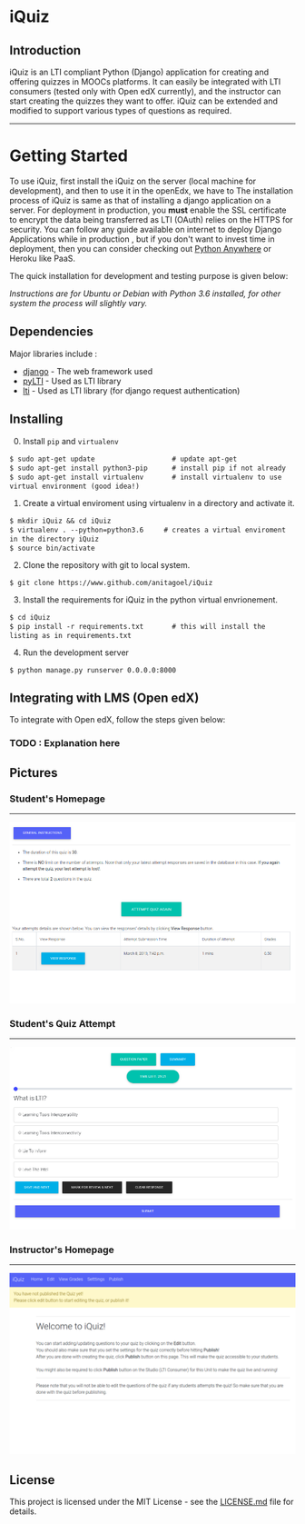 # iQuiz

## Introduction

iQuiz is an LTI compliant Python (Django) application for creating and offering quizzes in MOOCs platforms. It can easily be integrated with LTI consumers (tested only with Open edX currently), and the instructor can start creating the quizzes they want to offer. iQuiz can be extended and modified to support various types of questions as required.

---

# Getting Started

To use iQuiz, first install the iQuiz on the server (local machine for development), and then to use it in the openEdx, we have to 
The installation process of iQuiz is same as that of installing a django application on a server. For deployment in production, you **must** enable the SSL certificate to encrypt the data being transferred as LTI (OAuth) relies on the HTTPS for security. 
You can follow any guide available on internet to deploy Django Applications while in production , but if you don't want to invest time in deployment, then you can consider checking out [Python Anywhere](https://www.pythonanywhere.com) or Heroku like PaaS.

The quick installation for development and testing purpose is given below:

*Instructions are for Ubuntu or Debian with Python 3.6 installed, for other system the process will slightly vary.*

## Dependencies
Major libraries include :

* [django](http://www.dropwizard.io/1.0.2/docs/) - The web framework used
* [pyLTI](https://github.com/mitodl/pylti) - Used as LTI library
* [lti](https://github.com/pylti/lti) - Used as LTI library (for django request authentication)


## Installing
0. Install `pip` and `virtualenv`
```
$ sudo apt-get update                   # update apt-get
$ sudo apt-get install python3-pip      # install pip if not already
$ sudo apt-get install virtualenv       # install virtualenv to use virtual environment (good idea!)
```

1. Create a virtual enviroment using virtualenv in a directory and activate it.
```
$ mkdir iQuiz && cd iQuiz
$ virtualenv . --python=python3.6     # creates a virtual enviroment in the directory iQuiz
$ source bin/activate
```

2. Clone the repository with git to local system.
```
$ git clone https://www.github.com/anitagoel/iQuiz
```

3. Install the requirements for iQuiz in the python virtual envrionement.
```
$ cd iQuiz
$ pip install -r requirements.txt       # this will install the listing as in requirements.txt
```

4. Run the development server
```
$ python manage.py runserver 0.0.0.0:8000
```

## Integrating with LMS (Open edX)

To integrate with Open edX, follow the steps given below:

### TODO : Explanation here


## Pictures

### Student's Homepage
---
![Student Homepage View](/demo_images/student_views/student_home.png)

### Student's Quiz Attempt
---
![Student's Quiz Attempt Live View](/demo_images/student_views/student_attempt_live.png)

### Instructor's Homepage
---
![Instructor Homepage View](/demo_images/teacher_views/teachers_home.png)


## License

This project is licensed under the MIT License - see the [LICENSE.md](LICENSE.md) file for details.
